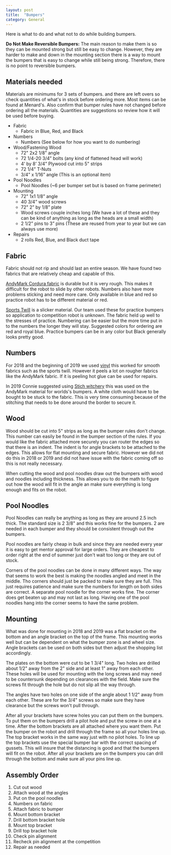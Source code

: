 ```yaml
---
layout: post
title:  "Bumpers"
category: General
---
```


Here is what to do and what not to do while building bumpers. 

**Do Not Make Reversible Bumpers:** The main reason to make them is so they can be mounted strong but still be easy to change. However, they are harder to make and down in the mounting section there is a way to mount the bumpers that is easy to change while still being strong. Therefore, there is no point to reversible bumpers. 

## Materials needed 
Materials are minimums for 3 sets of bumpers. and there are left overs so check quantities of what's in stock before ordering more. Most items can be found at Menard's. Also confirm that bumper rules have not changed before ordering all the materials. Quantities are suggestions so review how it will be used before buying.
- Fabric
    - Fabric in Blue, Red, and Black
- Numbers
    - Numbers (See below for how you want to do numbering)
- Wood/Fastening Wood
    - 72" 2x2 1/8” angle
    - 72 1/4-20 3/4” bolts (any kind of flattened head will work)
    - 4’ by 8’ 3/4” Plywood cut into 5" strips
    - 72 1/4” T-Nuts
    - 3/4” x 1/16” angle (This is an optional item)
- Pool Noodles
    - Pool Noodles (~6 per bumper set but is based on frame perimeter)
- Mounting
    - 72" 1x1 1/8” angle 
    - 40 3/4” wood screws 
    - 72"   2” by 1/8” plate 
    - Wood screws couple inches long (We have a lot of these and they can be kind of anything as long as the heads are a small width)
    - 2 1/2” pins to 3” pins (These are reused from year to year but we can always use more)
- Repairs
    - 2 rolls Red, Blue, and Black duct tape


## Fabric
Fabric should not rip and should last an entire season. We have found two fabrics that are relatively cheap and capable of this. 

[AndyMark Cordura fabric](https://www.andymark.com/products/blue-bumper-material-161in-x-19-5in-0-25in) is durable but it is very rough. This makes it difficult for the robot to slide by other robots. Numbers also have more problems sticking and need more care. Only available in blue and red so practice robot has to be different material or red. 

[Sports Twill](https://twillusa.com/product/polyback-sports-twill/) is a slicker material. Our team used these for practice bumpers so application to competition robot is unknown. The fabric held up well to the stresses of practice. Numbering can be easier but the more time put in to the numbers the longer they will stay. Suggested colors for ordering are red and royal blue. Practice bumpers can be in any color but Black generally looks pretty good. 



## Numbers
For 2018 and the beginning of 2019 we used [vinyl](https://www.seattlefabrics.com/54-Insignia-Cloth-Adhesive-Backed-Polyester-1995-linear-yard_p_60.html) this worked for smooth fabrics such as the sports twill. However it peels a lot on rougher fabrics like the AndyMark fabric. If it is peeling hot glue can be used for repairs.

In 2019 Connie suggested using [Stich witchery]() this was used on the AndyMark material for worlds's bumpers. A white cloth would have to be bought to be stuck to the fabric. This is very time consuming because of the stitching that needs to be done around the border to secure it. 


## Wood
Wood should be cut into 5" strips as long as the bumper rules don't change. This number can easily be found in the bumper section of the rules. If you would like the fabric attached more securely you can router the edges so that there is an indent. The indent is for angle brackets to be attached to the edges. This allows for flat mounting and secure fabric. However we did not do this in 2018 or 2019 and did not have issue with the fabric coming off so this is not really necessary.

When cutting the wood and pool noodles draw out the bumpers with wood and noodles including thickness. This allows you to do the math to figure out how the wood will fit in the angle an make sure everything is long enough and fits on the robot. 

## Pool Noodles
Pool Noodles can really be anything as long as they are around 2.5 inch thick. The standard size is 2 3/8" and this works fine for the bumpers. 2 are needed in each bumper and they should be consistent through out the bumpers. 

Pool noodles are fairly cheap in bulk and since they are needed every year it is easy to get mentor approval for large orders. They are cheapest to order right at the end of summer just don't wait too long or they are out of stock. 

Corners of the pool noodles can be done in many different ways. The way that seems to work the best is making the noodles angled and meet in the middle. Tho corners should just be packed to make sure they are full. This just requires patience and make sure the numbers for length on both sides are correct. A separate pool noodle for the corner works fine. The corner does get beaten up and may not last as long. Having one of the pool noodles hang into the corner seems to have the same problem. 

## Mounting
What was done for mounting in 2018 and 2019 was a flat bracket on the bottom and an angle bracket on the top of the frame. This mounting works well but can be dependent on what the bumper zone is and wheel size. Angle brackets can be used on both sides but then adjust the shopping list accordingly. 

The plates on the bottom were cut to be 1 3/4" long. Two holes are drilled about 1/2" away from the 2" side and at least 1" away from each other. These holes will be used for mounting with the long screws and may need to be countersunk depending on clearances with the field. Make sure the screws fit through the hole but do not slip all the way through. 

The angles have two holes on one side of the angle about 1 1/2" away from each other. These are for the 3/4" screws so make sure they have clearance but the screws won't pull through. 

After all your brackets have screw holes you can put them on the bumpers. To put them on the bumpers drill a pilot hole and put the screw in one at a time. After the bottom brackets are all attached where you want them. Put the bumper on the robot and drill through the frame so all your holes line up. The top bracket works in the same way just with no pilot holes. To line up the top brackets use the special bumper bar with the correct spacing of gussets. This will insure that the distancing is good and that the bumpers will fit on the robot. After all your brackets are on the bumpers you can drill through the bottom and make sure all your pins line up. 

## Assembly Order 
1. Cut out wood
2. Attach wood at the angles
3. Put on the pool noodles
4. Numbers on fabric
5. Attach fabric to bumper
6. Mount bottom bracket
7. Drill bottom bracket hole
8. Mount top bracket
9. Drill top bracket hole
10. Check pin alignment 
11. Recheck pin alignment at the competition
12. Repair as needed

